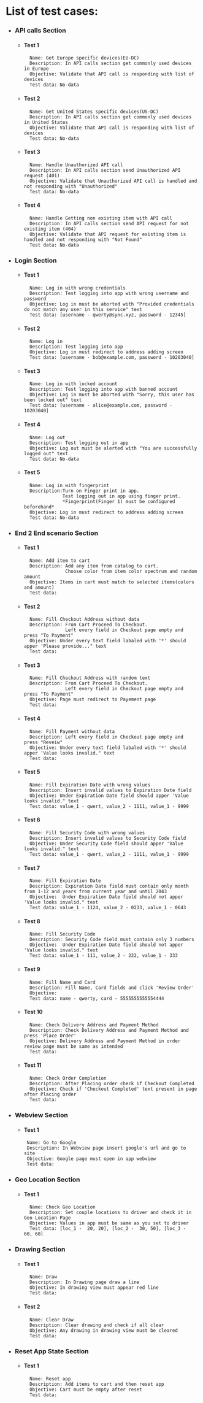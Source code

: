 # List of test cases:
- ### API calls Section 
    - #### Test 1
            Name: Get Europe specific devices(EU-DC)  
            Description: In API calls section get commonly used devices in Europe
            Objective: Validate that API call is responding with list of devices
            Test data: No-data

    - #### Test 2
            Name: Get United States specific devices(US-DC)  
            Description: In API calls section get commonly used devices in United States
            Objective: Validate that API call is responding with list of devices
            Test data: No-data

    - #### Test 3
            Name: Handle Unauthorized API call  
            Description: In API calls section send Unauthorized API request (401)
            Objective: Validate that Unauthorized API call is handled and not responding with "Unauthorized"
            Test data: No-data
  
    - #### Test 4
            Name: Handle Getting non existing item with API call  
            Description: In API calls section send API request for not existing item (404)
            Objective: Validate that API request for existing item is handled and not responding with "Not Found"
            Test data: No-data


- ### Login Section 
    - #### Test 1
            Name: Log in with wrong credentials
            Description: Test logging into app with wrong username and password
            Objective: Log in must be aborted with "Provided credentials do not match any user in this service" text
            Test data: [username - qwerty@sync.xyz, password - 12345]

    - #### Test 2
            Name: Log in 
            Description: Test logging into app 
            Objective: Log in must redirect to address adding screen
            Test data: [username - bob@example.com, password - 10203040]

    - #### Test 3
            Name: Log in with locked account
            Description: Test logging into app with banned account 
            Objective: Log in must be aborted with "Sorry, this user has been locked out" text
            Test data: [username - alice@example.com, password - 10203040]

    - #### Test 4
            Name: Log out
            Description: Test logging out in app
            Objective: Log out must be alerted with "You are successfully logged out" text
            Test data: No-data

    - #### Test 5
            Name: Log in with fingerprint
            Description:Turn on Finger print in app.
                        Test logging out in app using finger print.
                        *Fingerprint(Finger 1) must be configured beforehand* 
            Objective: Log in must redirect to address adding screen
            Test data: No-data

- ### End 2 End scenario Section 
    - #### Test 1
            Name: Add item to cart
            Description: Add any item from catalog to cart. 
                         Choose color from item color spectrum and random amount 
            Objective: Items in cart must match to selected items(colors and amount)
            Test data: 

    - #### Test 2
            Name: Fill Checkout Address without data 
            Description: From Cart Proceed To Checkout. 
                         Left every field in Checkout page empty and press "To Payment"
            Objective: Under every text field labaled with '*' should apper 'Please provide..." text
            Test data: 

    - #### Test 3
            Name: Fill Checkout Address with random text
            Description: From Cart Proceed To Checkout. 
                         Left every field in Checkout page empty and press "To Payment"
            Objective: Page must redirect to Payement page
            Test data: 

    - #### Test 4
            Name: Fill Payment without data 
            Description: Left every field in Checkout page empty and press "Reveiw"
            Objective: Under every text field labaled with '*' should apper 'Value looks invalid." text
            Test data: 

    - #### Test 5
            Name: Fill Expiration Date with wrong values  
            Description: Insert invalid values to Expiration Date field
            Objective: Under Expiration Date field should apper 'Value looks invalid." text
            Test data: value_1 - qwert, value_2 - 1111, value_1 - 9999

    - #### Test 6
            Name: Fill Security Code with wrong values  
            Description: Insert invalid values to Security Code field
            Objective: Under Security Code field should apper 'Value looks invalid." text
            Test data: value_1 - qwert, value_2 - 1111, value_1 - 9999

    - #### Test 7
            Name: Fill Expiration Date 
            Description: Expiration Date field must contain only month from 1-12 and years from current year and until 2043
            Objective:  Under Expiration Date field should not apper 'Value looks invalid." text
            Test data: value_1 - 1124, value_2 - 0233, value_1 - 0643

    - #### Test 8
            Name: Fill Security Code 
            Description: Security Code field must contain only 3 numbers 
            Objective:  Under Expiration Date field should not apper 'Value looks invalid." text
            Test data: value_1 - 111, value_2 - 222, value_1 - 333

    - #### Test 9
            Name: Fill Name and Card 
            Description: Fill Name, Card fields and click 'Review Order' 
            Objective: 
            Test data: name - qwerty, card - 5555555555554444
    
    - #### Test 10
            Name: Check Delivery Address and Payment Method
            Description: Check Delivery Address and Payment Method and press 'Place Order'
            Objective: Delivery Address and Payment Method in order review page must be same as intended
            Test data:

    - #### Test 11
            Name: Check Order Completion 
            Description: After Placing order check if Checkout Completed
            Objective: Check if 'Checkout Completed' text present in page after Placing order
            Test data:

- ### Webview Section 
    - #### Test 1
           Name: Go to Google
           Description: In Webview page insert google's url and go to site
           Objective: Google page must open in app webview 
           Test data:

- ### Geo Location Section 
    - #### Test 1
            Name: Check Geo Location
            Description: Set couple locations to driver and check it in Geo Location Page  
            Objective: Values in app must be same as you set to driver
            Test data: [loc_1 -  20, 20], [loc_2 -  30, 50], [loc_3 -  60, 60]

- ### Drawing Section 
    - #### Test 1
            Name: Draw
            Description: In Drawing page draw a line
            Objective: In drawing view must appear red line
            Test data:

    - #### Test 2
            Name: Clear Draw
            Description: Clear drawing and check if all clear 
            Objective: Any drawing in drawing view must be cleared
            Test data:

- ### Reset App State Section 
    - #### Test 1
            Name: Reset app 
            Description: Add items to cart and then reset app
            Objective: Cart must be empty after reset
            Test data:

